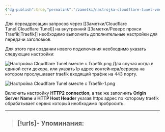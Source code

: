 ```yaml
---
{"dg-publish":true,"permalink":"/zametki/nastrojka-cloudflare-tunel-vmeste-s-traefik/","created":"2024-08-18 01:15","updated":"2024-09-03T16:37:23+03:00"}
---
```


Для переадресации запросов через [[Заметки/Cloudflare Tunel\|Cloudflare Tunel]]  на внутренний [[Заметки/Реверс прокси Traefik\|Traefik]] необходимо выполнить дополнительные настройки для передачи заголовков. 

Для этого при создании нового подключения необходимо указать следующие настройки:

![Настройка Cloudflare Tunel вместе с Traefik.png](/img/user/%D0%98%D1%81%D1%85%D0%BE%D0%B4%D0%BD%D0%B8%D0%BA%D0%B8/%D0%9D%D0%B0%D1%81%D1%82%D1%80%D0%BE%D0%B9%D0%BA%D0%B0%20Cloudflare%20Tunel%20%D0%B2%D0%BC%D0%B5%D1%81%D1%82%D0%B5%20%D1%81%20Traefik.png)
Для случая когда в единой сети докера, или указать Ip адрес контейнера/сервера на котором прослушивает traefik входящий трафик на 443 порту.

![Настройка Cloudflare Tunel вместе с Traefik-1.png](/img/user/%D0%98%D1%81%D1%85%D0%BE%D0%B4%D0%BD%D0%B8%D0%BA%D0%B8/%D0%9D%D0%B0%D1%81%D1%82%D1%80%D0%BE%D0%B9%D0%BA%D0%B0%20Cloudflare%20Tunel%20%D0%B2%D0%BC%D0%B5%D1%81%D1%82%D0%B5%20%D1%81%20Traefik-1.png)

Включить настройку **HTTP2 connection**, а так же заполнить **Origin Server Name** и **HTTP Host Header** указав https адрес по которому traefik обрабатывает сервис который необходимо пробросить.

---
> [!urls]- Упоминания:
> - 